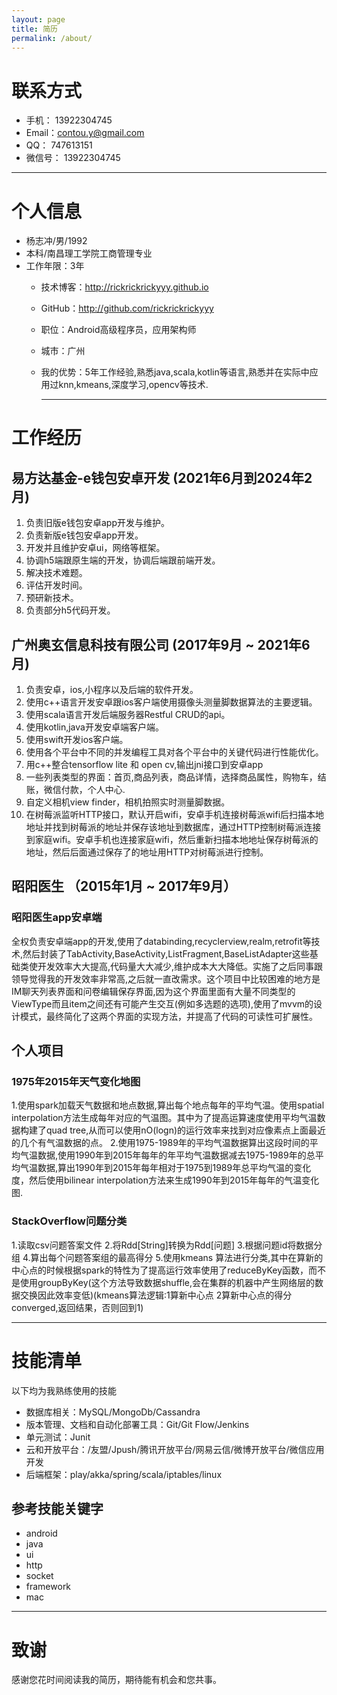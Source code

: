 ```yaml
---
layout: page
title: 简历
permalink: /about/
---
```


# 联系方式

- 手机： 13922304745 
- Email：contou.y@gmail.com
- QQ：   747613151
- 微信号： 13922304745

---

# 个人信息

 - 杨志冲/男/1992
  - 本科/南昌理工学院工商管理专业
   - 工作年限：3年
     - 技术博客：http://rickrickrickyyy.github.io
     - GitHub：http://github.com/rickrickrickyyy
     - 职位：Android高级程序员，应用架构师
     - 城市：广州
     - 我的优势：5年工作经验,熟悉java,scala,kotlin等语言,熟悉并在实际中应用过knn,kmeans,深度学习,opencv等技术.

         ---

# 工作经历

## 易方达基金-e钱包安卓开发 (2021年6月到2024年2月)
1. 负责旧版e钱包安卓app开发与维护。
2. 负责新版e钱包安卓app开发。
3. 开发并且维护安卓ui，网络等框架。
4. 协调h5端跟原生端的开发，协调后端跟前端开发。
5. 解决技术难题。
6. 评估开发时间。
7. 预研新技术。
8. 负责部分h5代码开发。

## 广州奥玄信息科技有限公司 (2017年9月 ~ 2021年6月)
1. 负责安卓，ios,小程序以及后端的软件开发。
2. 使用c++语言开发安卓跟ios客户端使用摄像头测量脚数据算法的主要逻辑。
3. 使用scala语言开发后端服务器Restful CRUD的api。
4. 使用kotlin,java开发安卓端客户端。
5. 使用swift开发ios客户端。
6. 使用各个平台中不同的并发编程工具对各个平台中的关键代码进行性能优化。
8. 用c++整合tensorflow lite 和 open cv,输出jni接口到安卓app
9. 一些列表类型的界面：首页,商品列表，商品详情，选择商品属性，购物车，结账，微信付款，个人中心.
10. 自定义相机view finder，相机拍照实时测量脚数据。
11. 在树莓派监听HTTP接口，默认开启wifi，安卓手机连接树莓派wifi后扫描本地地址并找到树莓派的地址并保存该地址到数据库，通过HTTP控制树莓派连接到家庭wifi。安卓手机也连接家庭wifi，然后重新扫描本地地址保存树莓派的地址，然后后面通过保存了的地址用HTTP对树莓派进行控制。

## 昭阳医生 （2015年1月 ~ 2017年9月）

### 昭阳医生app安卓端
全权负责安卓端app的开发,使用了databinding,recyclerview,realm,retrofit等技术,然后封装了TabActivity,BaseActivity,ListFragment,BaseListAdapter这些基础类使开发效率大大提高,代码量大大减少,维护成本大大降低。实施了之后同事跟领导觉得我的开发效率非常高,之后就一直改需求。这个项目中比较困难的地方是IM聊天列表界面和问卷编辑保存界面,因为这个界面里面有大量不同类型的ViewType而且item之间还有可能产生交互(例如多选题的选项),使用了mvvm的设计模式，最终简化了这两个界面的实现方法，并提高了代码的可读性可扩展性。


## 个人项目 

### 1975年2015年天气变化地图
1.使用spark加载天气数据和地点数据,算出每个地点每年的平均气温。使用spatial interpolation方法生成每年对应的气温图。其中为了提高运算速度使用平均气温数据构建了quad tree,从而可以使用nO(logn)的运行效率来找到对应像素点上面最近的几个有气温数据的点。
2.使用1975-1989年的平均气温数据算出这段时间的平均气温数据,使用1990年到2015年每年的年平均气温数据减去1975-1989年的总平均气温数据,算出1990年到2015年每年相对于1975到1989年总平均气温的变化度，然后使用bilinear interpolation方法来生成1990年到2015年每年的气温变化图.

### StackOverflow问题分类
1.读取csv问题答案文件
2.将Rdd[String]转换为Rdd[问题]
3.根据问题id将数据分组
4.算出每个问题答案组的最高得分
5.使用kmeans 算法进行分类,其中在算新的中心点的时候根据spark的特性为了提高运行效率使用了reduceByKey函数，而不是使用groupByKey(这个方法导致数据shuffle,会在集群的机器中产生网络层的数据交换因此效率变低)(kmeans算法逻辑:1算新中心点 2算新中心点的得分converged,返回结果，否则回到1)


---

# 技能清单

以下均为我熟练使用的技能

- 数据库相关：MySQL/MongoDb/Cassandra
- 版本管理、文档和自动化部署工具：Git/Git Flow/Jenkins
- 单元测试：Junit
- 云和开放平台：/友盟/Jpush/腾讯开放平台/网易云信/微博开放平台/微信应用开发
- 后端框架：play/akka/spring/scala/iptables/linux

## 参考技能关键字

- android
- java
- ui
- http
- socket
- framework
- mac

---

# 致谢
感谢您花时间阅读我的简历，期待能有机会和您共事。
